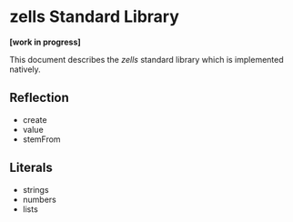 # zells Standard Library

**[work in progress]**

This document describes the *zells* standard library which is implemented natively.

## Reflection

- create
- value
- stemFrom

## Literals

- strings
- numbers
- lists